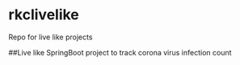 # rkclivelike
Repo for live like projects

##Live like SpringBoot project to track corona virus infection count
